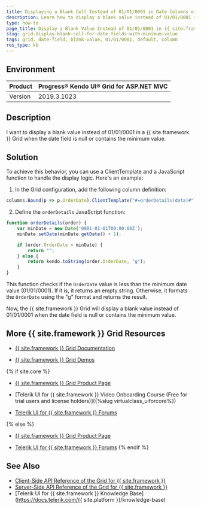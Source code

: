 ```yaml
---
title: Displaying a Blank Cell Instead of 01/01/0001 in Date Columns of the Grid
description: Learn how to display a blank value instead of 01/01/0001 in a {{ site.framework }} Grid when the date field is null or contains the minimum value.
type: how-to
page_title: Display a Blank Value Instead of 01/01/0001 in {{ site.framework }} Grid Date Columns
slug: grid-display-blank-cell-for-date-fields-with-minimum-value
tags: grid, date-field, blank-value, 01/01/0001, default, column
res_type: kb
---
```


## Environment

| Product | Progress® Kendo UI® Grid for ASP.NET MVC |
| ------- | --------------------------------------- |
| Version | 2019.3.1023                              |

## Description

I want to display a blank value instead of 01/01/0001 in a {{ site.framework }} Grid when the date field is null or contains the minimum value.

## Solution

To achieve this behavior, you can use a ClientTemplate and a JavaScript function to handle the display logic. Here's an example:

1. In the Grid configuration, add the following column definition:

```javascript
columns.Bound(p => p.OrderDate).ClientTemplate("#=orderDetails(data)#");
```

2. Define the `orderDetails` JavaScript function:

```javascript
function orderDetails(order) {
    var minDate = new Date('0001-01-01T00:00:00Z');
    minDate.setDate(minDate.getDate() + 1);

    if (order.OrderDate < minDate) {
        return "";
    } else {
        return kendo.toString(order.OrderDate, "g");
    }
}
```

This function checks if the `OrderDate` value is less than the minimum date value (01/01/0001). If it is, it returns an empty string. Otherwise, it formats the `OrderDate` using the "g" format and returns the result.

Now, the {{ site.framework }} Grid will display a blank value instead of 01/01/0001 when the date field is null or contains the minimum value.

## More {{ site.framework }} Grid Resources

* [{{ site.framework }} Grid Documentation](https://www.telerik.com/kendo-jquery-ui/documentation/controls/grid/overview)

* [{{ site.framework }} Grid Demos](https://demos.telerik.com/kendo-ui/grid/index)

{% if site.core %}
* [{{ site.framework }} Grid Product Page](https://www.telerik.com/aspnet-core-ui/grid)

* [Telerik UI for {{ site.framework }} Video Onboarding Course (Free for trial users and license holders)]({%slug virtualclass_uiforcore%})

* [Telerik UI for {{ site.framework }} Forums](https://www.telerik.com/forums/aspnet-core-ui)

{% else %}
* [{{ site.framework }} Grid Product Page](https://www.telerik.com/aspnet-mvc/grid)

* [Telerik UI for {{ site.framework }} Forums](https://www.telerik.com/forums/aspnet-mvc)
{% endif %}

## See Also
* [Client-Side API Reference of the Grid for {{ site.framework }}](https://docs.telerik.com/kendo-ui/api/javascript/ui/grid)
* [Server-Side API Reference of the Grid for {{ site.framework }}](https://www.telerik.com/kendo-jquery-ui/documentation/api/javascript/ui/grid)
* [Telerik UI for {{ site.framework }} Knowledge Base](https://docs.telerik.com/{{ site.platform }}/knowledge-base)
